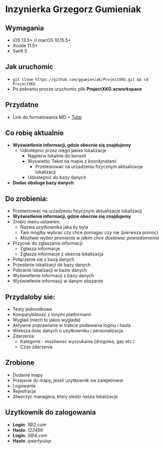 #  Inzynierka Grzegorz Gumieniak 
## Wymagania
* iOS 13.5+ // macOS 10.15.5+
* Xcode 11.5+
* Swift 5
## Jak uruchomic
* `git clone https://github.com/ggumieniak/ProjectXKG.git && cd ProjectXKG`
* Po pobraniu  prosze uruchomic plik __ProjectXKG.xcworkspace__  
## Przydatne
* Link do formatowania MD =  [Tutaj](https://github.com/adam-p/markdown-here/wiki/Markdown-Cheatsheet)
## Co robię aktualnie
* __Wyświetlenie informacji, gdzie obecnie się znajdujemy__
    * Udostepnic przez niego jakies lokalizacje
        * Najpierw lokalnie do konsoli
        * Wyswietlic Tekst na mapie z koordynatami
            * Przetestowac na urzadzeniu fizycznym aktualizacje lokalizacji
        * Udostepnic do bazy danych
* __Dodac obsluge bazy danych__
## Do zrobienia:
* Przetestowac na urzadzeniu fizycznym aktualizacje lokalizacji
* __Wyświetlenie informacji, gdzie obecnie się znajdujemy__  
* Zrobic menu ustawien: 
    * Nazwa uzytkownika jaka by byla
    * Tam moglby wybrac czy chce pomagac czy nie (pierwsza pomoc)
    * _Mozliwie wybor promienia w jakim chce dostawac powiadomienia_ 
* Przycisk do zgłaszania informacji:
    * Zgłasza informacje
    * Zgłasza informacje z obecna lokalizacja
* Połączenie się z bazą danych
* Przesłanie lokalizacji do bazy danych
* Pobranie lokalizacji w bazie danych
* Wyświetlenie informacji z bazy danych
* Wyświetlenie informacji w danym obszarze 
## Przydaloby sie:
* Testy jednostkowe
* Kompatybilność z innymi platformami 
* Wyglad (niech to jakos wyglada)
* Aktywne poprawianie w trakcie podawania loginu i hasla
* Wieksza ilosc danych o uzytkowniku i personalizacja
* Zdarzenia:
    * Kategorie - mozliwosc wyszukania (drogowa, gaz etc.)
    * Czas zdarzenia
## Zrobione
* Dodanie mapy
* Przejscie do mapy, jezeli uzytkownik sie zarejetrowal
* Logowanie
* Rejestracja
* Stworzyc managera, ktory sledzi nasza lokalizacje
## Uzytkownik do zalogowania
* __Login__: _1@2.com_
* __Haslo__: _123456_
* __Login__: _3@4.com_
* __Haslo__: _qwertyuiop_
